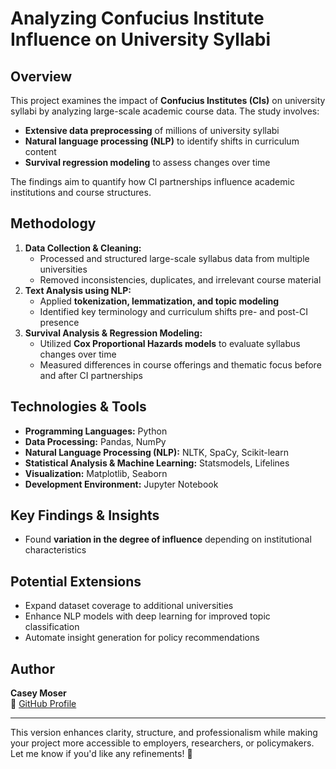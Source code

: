 
# **Analyzing Confucius Institute Influence on University Syllabi**  

## **Overview**  
This project examines the impact of **Confucius Institutes (CIs)** on university syllabi by analyzing large-scale academic course data. The study involves:  
- **Extensive data preprocessing** of millions of university syllabi  
- **Natural language processing (NLP)** to identify shifts in curriculum content  
- **Survival regression modeling** to assess changes over time  

The findings aim to quantify how CI partnerships influence academic institutions and course structures.  

## **Methodology**  
1. **Data Collection & Cleaning:**  
   - Processed and structured large-scale syllabus data from multiple universities  
   - Removed inconsistencies, duplicates, and irrelevant course material  
2. **Text Analysis using NLP:**  
   - Applied **tokenization, lemmatization, and topic modeling**  
   - Identified key terminology and curriculum shifts pre- and post-CI presence  
3. **Survival Analysis & Regression Modeling:**  
   - Utilized **Cox Proportional Hazards models** to evaluate syllabus changes over time  
   - Measured differences in course offerings and thematic focus before and after CI partnerships  

## **Technologies & Tools**  
- **Programming Languages:** Python  
- **Data Processing:** Pandas, NumPy  
- **Natural Language Processing (NLP):** NLTK, SpaCy, Scikit-learn  
- **Statistical Analysis & Machine Learning:** Statsmodels, Lifelines  
- **Visualization:** Matplotlib, Seaborn  
- **Development Environment:** Jupyter Notebook  


## **Key Findings & Insights**  
- Found **variation in the degree of influence** depending on institutional characteristics  

## **Potential Extensions**  
- Expand dataset coverage to additional universities  
- Enhance NLP models with deep learning for improved topic classification  
- Automate insight generation for policy recommendations  

## **Author**  
**Casey Moser**  
📂 [GitHub Profile](https://github.com/cmoser11)  

---

This version enhances clarity, structure, and professionalism while making your project more accessible to employers, researchers, or policymakers. Let me know if you'd like any refinements! 🚀
